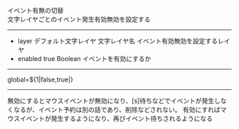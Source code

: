 イベント有無の切替  
文字レイヤごとのイベント発生有効無効を設定する

***
- layer		デフォルト文字レイヤ	文字レイヤ名	イベント有効無効を設定するレイヤ
- enabled		true	Boolean	イベントを有効にするか

***
global=${1|false,true|}

***
無効にするとマウスイベントが無効になり、[s]待ちなどでイベントが発生しなくなるが、イベント予約は別の話であり、削除などされない。 有効にすればマウスイベントが発生するようになり、再びイベント待ちされるようになる
